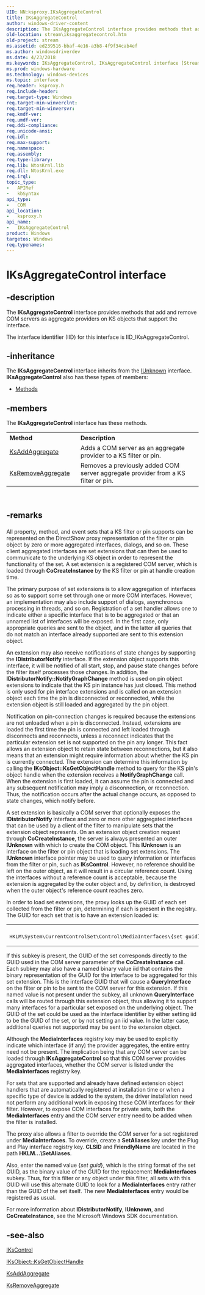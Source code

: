 ```yaml
---
UID: NN:ksproxy.IKsAggregateControl
title: IKsAggregateControl
author: windows-driver-content
description: The IKsAggregateControl interface provides methods that add and remove COM servers as aggregate providers on KS objects that support the interface.
old-location: stream\iksaggregatecontrol.htm
old-project: stream
ms.assetid: ed239516-bbaf-4e16-a3b8-4f9f34cab4ef
ms.author: windowsdriverdev
ms.date: 4/23/2018
ms.keywords: IKsAggregateControl, IKsAggregateControl interface [Streaming Media Devices], IKsAggregateControl interface [Streaming Media Devices],described, ksproxy/IKsAggregateControl, ksproxy_ccd980b0-abd1-4354-9f2c-3c0613b18d07.xml, stream.iksaggregatecontrol
ms.prod: windows-hardware
ms.technology: windows-devices
ms.topic: interface
req.header: ksproxy.h
req.include-header: 
req.target-type: Windows
req.target-min-winverclnt: 
req.target-min-winversvr: 
req.kmdf-ver: 
req.umdf-ver: 
req.ddi-compliance: 
req.unicode-ansi: 
req.idl: 
req.max-support: 
req.namespace: 
req.assembly: 
req.type-library: 
req.lib: NtosKrnl.lib
req.dll: NtosKrnl.exe
req.irql: 
topic_type:
-	APIRef
-	kbSyntax
api_type:
-	COM
api_location:
-	ksproxy.h
api_name:
-	IKsAggregateControl
product: Windows
targetos: Windows
req.typenames: 
---
```


# IKsAggregateControl interface


## -description


The <b>IKsAggregateControl</b> interface provides methods that add and remove COM servers as aggregate providers on KS objects that support the interface. 

The interface identifier (IID) for this interface is IID_IKsAggregateControl.


## -inheritance

The <b xmlns:loc="http://microsoft.com/wdcml/l10n">IKsAggregateControl</b> interface inherits from the <a href="https://msdn.microsoft.com/33f1d79a-33fc-4ce5-a372-e08bda378332">IUnknown</a> interface. <b>IKsAggregateControl</b> also has these types of members:
<ul>
<li><a href="https://docs.microsoft.com/">Methods</a></li>
</ul>

## -members

The <b>IKsAggregateControl</b> interface has these methods.
<table class="members" id="memberListMethods">
<tr>
<th align="left" width="37%">Method</th>
<th align="left" width="63%">Description</th>
</tr>
<tr data="declared;">
<td align="left" width="37%">
<a href="https://msdn.microsoft.com/9808bdb9-17f9-4a80-90c7-e85ab35b74ae">KsAddAggregate</a>
</td>
<td align="left" width="63%">
Adds a COM server as an aggregate provider to a KS filter or pin.

</td>
</tr>
<tr data="declared;">
<td align="left" width="37%">
<a href="https://msdn.microsoft.com/f625b1ed-ccab-4072-9eb9-c4ebbddb1199">KsRemoveAggregate</a>
</td>
<td align="left" width="63%">
Removes a previously added COM server aggregate provider from a KS filter or pin.

</td>
</tr>
</table> 


## -remarks



<h3><a id="ddk_iksaggregatecontrol_ks"></a><a id="DDK_IKSAGGREGATECONTROL_KS"></a></h3>
All property, method, and event sets that a KS filter or pin supports can be represented on the DirectShow proxy representation of the filter or pin object by zero or more aggregated interfaces, dialogs, and so on. These client aggregated interfaces are set extensions that can then be used to communicate to the underlying KS object in order to represent the functionality of the set. A set extension is a registered COM server, which is loaded through <b>CoCreateInstance</b> by the KS filter or pin at handle creation time.

The primary purpose of set extensions is to allow aggregation of interfaces so as to support some set through one or more COM interfaces. However, an implementation may also include support of dialogs, asynchronous processing in threads, and so on. Registration of a set handler allows one to indicate either a specific interface that is to be aggregated or that an unnamed list of interfaces will be exposed. In the first case, only appropriate queries are sent to the object, and in the latter all queries that do not match an interface already supported are sent to this extension object.

An extension may also receive notifications of state changes by supporting the <b>IDistributorNotify</b> interface. If the extension object supports this interface, it will be notified of all start, stop, and pause state changes before the filter itself processes those changes. In addition, the <b>IDistributorNotify::NotifyGraphChange</b> method is used on pin object extensions to indicate that the KS pin instance has just closed. This method is only used for pin interface extensions and is called on an extension object each time the pin is disconnected or reconnected, while the extension object is still loaded and aggregated by the pin object.

Notification on pin-connection changes is required because the extensions are not unloaded when a pin is disconnected. Instead, extensions are loaded the first time the pin is connected and left loaded through disconnects and reconnects, unless a reconnect indicates that the particular extension set is not supported on the pin any longer. This fact allows an extension object to retain state between reconnections, but it also means that an extension might require information about whether the KS pin is currently connected. The extension can determine this information by calling the <b>IKsObject::KsGetObjectHandle</b> method to query for the KS pin's object handle when the extension receives a <b>NotifyGraphChange</b> call. When the extension is first loaded, it can assume the pin is connected and any subsequent notification may imply a disconnection, or reconnection. Thus, the notification occurs after the actual change occurs, as opposed to state changes, which notify before.

A set extension is basically a COM server that optionally exposes the <b>IDistributorNotify</b> interface and zero or more other aggregated interfaces that can be used by a client of the filter to manipulate sets that the extension object represents. On an extension object creation request through <b>CoCreateInstance</b>, the server is always presented an outer <b>IUnknown</b> with which to create the COM object. This <b>IUnknown</b> is an interface on the filter or pin object that is loading set extensions. The <b>IUnknown</b> interface pointer may be used to query information or interfaces from the filter or pin, such as <b>IKsControl</b>. However, no reference should be left on the outer object, as it will result in a circular reference count. Using the interfaces without a reference count is acceptable, because the extension is aggregated by the outer object and, by definition, is destroyed when the outer object's reference count reaches zero.

In order to load set extensions, the proxy looks up the GUID of each set collected from the filter or pin, determining if each is present in the registry. The GUID for each set that is to have an extension loaded is:

<div class="code"><span codelanguage=""><table>
<tr>
<th></th>
</tr>
<tr>
<td>
<pre>HKLM\System\CurrentControlSet\Control\MediaInterfaces\{set guid}</pre>
</td>
</tr>
</table></span></div>
If this subkey is present, the GUID of the set corresponds directly to the GUID used in the COM server parameter of the <b>CoCreateInstance</b> call. Each subkey may also have a named binary value iid that contains the binary representation of the GUID for the interface to be aggregated for this set extension. This is the interface GUID that will cause a <b>QueryInterface</b> on the filter or pin to be sent to the COM server for this extension. If this named value is not present under the subkey, all unknown <b>QueryInterface</b> calls will be routed through this extension object, thus allowing it to support many interfaces for a particular set exposed on the underlying object. The GUID of the set could be used as the interface identifier by either setting iid to be the GUID of the set, or by not setting an iid value. In the latter case, additional queries not supported may be sent to the extension object.

Although the <b>MediaInterfaces</b> registry key may be used to explicitly indicate which interface (if any) the provider aggregates, the entire entry need not be present. The implication being that any COM server can be loaded through <b>IKsAggregateControl</b> so that this COM server provides aggregated interfaces, whether the COM server is listed under the <b>MediaInterfaces</b> registry key.

For sets that are supported and already have defined extension object handlers that are automatically registered at installation time or when a specific type of device is added to the system, the driver installation need not perform any additional work in exposing these COM interfaces for their filter. However, to expose COM interfaces for private sets, both the <b>MediaInterfaces</b> entry and the COM server entry need to be added when the filter is installed.

The proxy also allows a filter to override the COM server for a set registered under <b>MediaInterfaces</b>. To override, create a <b>SetAliases</b> key under the Plug and Play interface registry key. <b>CLSID</b> and <b>FriendlyName</b> are located in the path <b>HKLM\...\SetAliases</b>.

Also, enter the named value {<i>set guid</i>}, which is the string format of the set GUID, as the binary value of the GUID for the replacement <b>MediaInterfaces</b> subkey. Thus, for this filter or any object under this filter, all sets with this GUID will use this alternate GUID to look for a <b>MediaInterfaces</b> entry rather than the GUID of the set itself. The new <b>MediaInterfaces</b> entry would be registered as usual.

For more information about <b>IDistributorNotify</b>, <b>IUnknown</b>, and <b>CoCreateInstance</b>, see the Microsoft Windows SDK documentation.




## -see-also




<a href="https://msdn.microsoft.com/library/windows/hardware/ff559766">IKsControl</a>



<a href="https://msdn.microsoft.com/library/windows/hardware/ff559890">IKsObject::KsGetObjectHandle</a>



<a href="https://msdn.microsoft.com/9808bdb9-17f9-4a80-90c7-e85ab35b74ae">KsAddAggregate</a>



<a href="https://msdn.microsoft.com/f625b1ed-ccab-4072-9eb9-c4ebbddb1199">KsRemoveAggregate</a>
 

 

